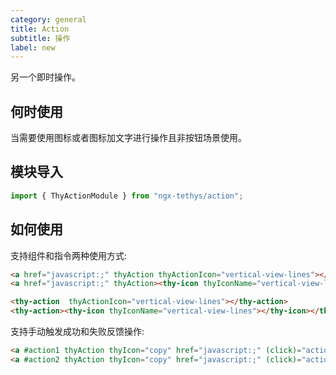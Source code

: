 ```yaml
---
category: general
title: Action
subtitle: 操作
label: new
---
```


<alert>另一个即时操作。</alert>

## 何时使用
当需要使用图标或者图标加文字进行操作且非按钮场景使用。

## 模块导入
```ts
import { ThyActionModule } from "ngx-tethys/action";
```

## 如何使用

支持组件和指令两种使用方式:
```html
<a href="javascript:;" thyAction thyActionIcon="vertical-view-lines"></a>
<a href="javascript:;" thyAction><thy-icon thyIconName="vertical-view-lines"></thy-icon></a>

<thy-action  thyActionIcon="vertical-view-lines"></thy-action>
<thy-action><thy-icon thyIconName="vertical-view-lines"></thy-icon></thy-action>
```

支持手动触发成功和失败反馈操作:
```html
<a #action1 thyAction thyIcon="copy" href="javascript:;" (click)="action1.success(3000)"></a>
<a #action2 thyAction thyIcon="copy" href="javascript:;" (click)="action2.error(3000)"></a>
```


<examples />
